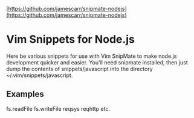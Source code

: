 
[https://github.com/jamescarr/snipmate-nodejs](https://github.com/jamescarr/snipmate-nodejs)

# Vim Snippets for Node.js

Here be various snippets for use with Vim SnipMate to make node.js
development quicker and easier. You'll need snipmate installed, then
just dump the contents of snippets/javascript into the directory
~/.vim/snippets/javascript.

## Examples

fs.readFile
fs.writeFile
reqsys
reqhttp
etc.
